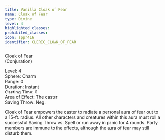 ```yaml
---
title: Vanilla Cloak of Fear
name: Cloak of Fear
type: Divine
level: 4
highlighted_classes: 
prohibited_classes: 
icon: sppr416
identifier: CLERIC_CLOAK_OF_FEAR
---
```

Cloak of Fear  
(Conjuration)  
  
Level: 4  
Sphere: Charm  
Range: 0  
Duration: Instant  
Casting Time: 6  
Area of Effect: The caster  
Saving Throw: Neg.  
  
Cloak of Fear empowers the caster to radiate a personal aura of fear out to a 15-ft. radius. All other characters and creatures within this aura must roll a successful Saving Throw vs. Spell or run away in panic for 4 rounds. Party members are immune to the effects, although the aura of fear may still disturb them.  
